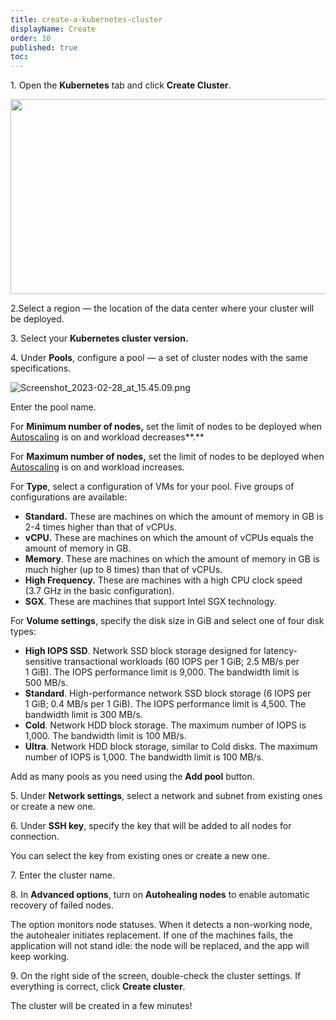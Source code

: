 ```yaml
---
title: create-a-kubernetes-cluster
displayName: Create
order: 10
published: true
toc:
---
```

1. Open the **Kubernetes** tab and click **Create Cluster**.

<img src="https://support.gcore.com/hc/article_attachments/10611849724433" alt="" width="666" height="312">

2.Select a region — the location of the data center where your cluster will be deployed. 

3\. Select your **Kubernetes cluster version.** 

4\. Under **Pools**, configure a pool — a set of cluster nodes with the same specifications. 

<img src="https://support.gcore.com/hc/article_attachments/13351075707153" alt="Screenshot_2023-02-28_at_15.45.09.png">

Enter the pool name.

For **Minimum number of nodes,** set the limit of nodes to be deployed when [Autoscaling](https://gcore.com/support/articles/4407814896401/) is on and workload decreases**.**

For **Maximum number of nodes,** set the limit of nodes to be deployed when [Autoscaling](https://gcore.com/support/articles/4407814896401/) is on and workload increases.

For **Type**, select a configuration of VMs for your pool. Five groups of configurations are available:

*   **Standard.** These are machines on which the amount of memory in GB is 2-4 times higher than that of vCPUs.
*   **vCPU.** These are machines on which the amount of vCPUs equals the amount of memory in GB.
*   **Memory**. These are machines on which the amount of memory in GB is much higher (up to 8 times) than that of vCPUs.
*   **High Frequency.** These are machines with a high CPU clock speed (3.7 GHz in the basic configuration).
*   **SGX**. These are machines that support Intel SGX technology.

For **Volume settings**, specify the disk size in GiB and select one of four disk types:

*   **High IOPS SSD**. Network SSD block storage designed for latency-sensitive transactional workloads (60 IOPS per 1 GiB; 2.5 MB/s per 1 GiB). The IOPS performance limit is 9,000. The bandwidth limit is 500 MB/s.
*   **Standard**. High-performance network SSD block storage (6 IOPS per 1 GiB; 0.4 MB/s per 1 GiB). The IOPS performance limit is 4,500. The bandwidth limit is 300 MB/s.
*   **Cold**. Network HDD block storage. The maximum number of IOPS is 1,000. The bandwidth limit is 100 MB/s.
*   **Ultra**. Network HDD block storage, similar to Cold disks. The maximum number of IOPS is 1,000. The bandwidth limit is 100 MB/s.

Add as many pools as you need using the **Add pool** button.

5. Under **Network settings**, select a network and subnet from existing ones or create a new one.

6. Under **SSH key**, specify the key that will be added to all nodes for connection.

You can select the key from existing ones or create a new one.

7. Enter the cluster name.

8. In **Advanced options**, turn on **Autohealing nodes** to enable automatic recovery of failed nodes. 

The option monitors node statuses. When it detects a non-working node, the autohealer initiates replacement. If one of the machines fails, the application will not stand idle: the node will be replaced, and the app will keep working.

9. On the right side of the screen, double-check the cluster settings. If everything is correct, click **Create cluster**.

The cluster will be created in a few minutes!
